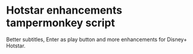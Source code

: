 # Hotstar enhancements tampermonkey script

Better subtitles, Enter as play button and more enhancements for Disney+ Hotstar.
